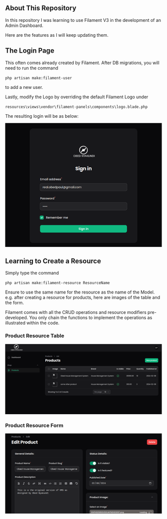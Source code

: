 ## About This Repository

In this repository I was learning to use Filament V3 in the development of an Admin Dashboard.

Here are the features as I will keep updating them.

## The Login Page
This often comes already created by Filament. After DB migrations, you will need to run the command

`php artisan make:filament-user` 

to add a new user. 

Lastly, modify the Logo by overriding the default Filament Logo under 

`resources\views\vendor\filament-panels\components\logo.blade.php`

The resulting login will be as below:

![Login Screen](./images/login-screen.png)

## Learning to Create a Resource

Simply type the command 

`php artisan make:filament-resource ResourceName`

Ensure to use the same name for the resource as the name of the Model. e.g. after creating a resource for products, here are images of the table and the form.

Filament comes with all the CRUD operations and resource modifiers pre-developed. You only chain  the functions to implement the operations as illustrated within the code.

### Product Resource Table
![Product Resource Table](./images/products_Table.png)

### Product Resource Form
![Product Resource Form](./images/form_products.png)


